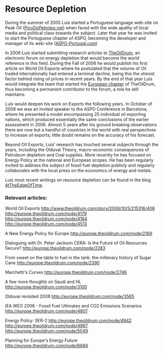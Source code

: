 Resource Depletion
==================

During the summer of 2005 Luís started a Portuguese language web-site on Peak Oil ([PicoDoPetroleo.net](http://www.picodopetroleo.net/)) when faced with the wide apathy of local media and political class towards the subject. Later that year he was invited to start the Portuguese chapter of ASPO, becoming the developer and manager of its web-site ([ASPO-Portugal.com](http://www.aspo-portugal.com/))

In 2006 Luís started submitting research articles to [TheOilDrum](http://www.theoildrum.com), an electronic forum on energy depletion that would become the world reference in this field. During the Fall of 2006 he would publish his first article on World Oil Exports where he postulated that the volume of Oil traded internationally had entered a terminal decline, being this the utmost factor behind rising oil prices in recent years. By the end of that year Luís would integrate the team that started the [European chapter](http://europe.theoildrum.com) of TheOilDrum, thus becoming a permanent contributor to the forum, a role he still maintains.

Luís would deepen his work on Exports the following years. In October of 2008 we was an invited speaker to the ASPO Conference in Barcelona, where he presented a model encompassing 25 individual oil exporting nations, which produced essentially the same conclusions of the earlier assessment in 2006. Almost 5 years after his ground breaking observations there are now but a handful of countries in the world with real perspectives to increase oil exports; little doubt remains on the accuracy of his forecast.

Beyond Oil Exports, Luís' research has touched several subjects through the years, including the Olduvai Theory, macro-economic consequences of Petroleum depletion and Coal supplies. More recently he has focused on Energy Policy at the national and European scopes. He has been regularly invited to address the subject of fossil fuel depletion publicly and regularly collaborates with the local press on the economics of energy and metals.

Luís most recent writings on resource depletion can be found in the blog [AtTheEdgeOfTime](http://attheedgeoftime.blogspot.ch/search/label/energy).

### Relevant articles:

World Oil Exports
http://www.theoildrum.com/story/2006/10/5/215316/408
http://europe.theoildrum.com/node/4179</a><br>
http://europe.theoildrum.com/node/4184
http://europe.theoildrum.com/node/4513</a><br>

A New Energy Policy for Europe
http://europe.theoildrum.com/node/2169

Dialoguing with Dr. Peter Jackson CERA: Is the Future of Oil Resources Secure?
http://europe.theoildrum.com/node/2283

From sweet on the table to fuel in the tank: the millenary history of Sugar Cane 
http://europe.theoildrum.com/node/2390

Marchetti's Curves
http://europe.theoildrum.com/node/2746

A few more thoughts on Saudi and HL
http://europe.theoildrum.com/node/3100

Olduvai revisited 2008
http://europe.theoildrum.com/node/3565

IEA WEO 2008 - Fossil Fuel Ultimates and CO2 Emissions Scenarios
http://europe.theoildrum.com/node/4807

Energy Policy: SER-2
http://europe.theoildrum.com/node/4942
http://europe.theoildrum.com/node/4967
http://europe.theoildrum.com/node/5049

Planning for Europe's Energy Future
http://europe.theoildrum.com/node/6694
